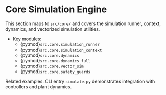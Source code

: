 # Core Simulation Engine

This section maps to `src/core/` and covers the simulation runner, context, dynamics, and vectorized simulation utilities.

- Key modules:
  - {py:mod}`src.core.simulation_runner`
  - {py:mod}`src.core.simulation_context`
  - {py:mod}`src.core.dynamics`
  - {py:mod}`src.core.dynamics_full`
  - {py:mod}`src.core.vector_sim`
  - {py:mod}`src.core.safety_guards`

Related examples: CLI entry `simulate.py` demonstrates integration with controllers and plant dynamics.


